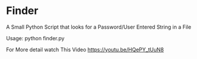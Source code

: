 # Finder
A Small Python Script that looks for a Password/User Entered String in a File

Usage: python finder.py

For More detail watch This Video
https://youtu.be/HQePY_tUuN8

